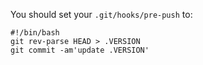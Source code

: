 You should set your `.git/hooks/pre-push` to:
```
#!/bin/bash
git rev-parse HEAD > .VERSION
git commit -am'update .VERSION'
```

